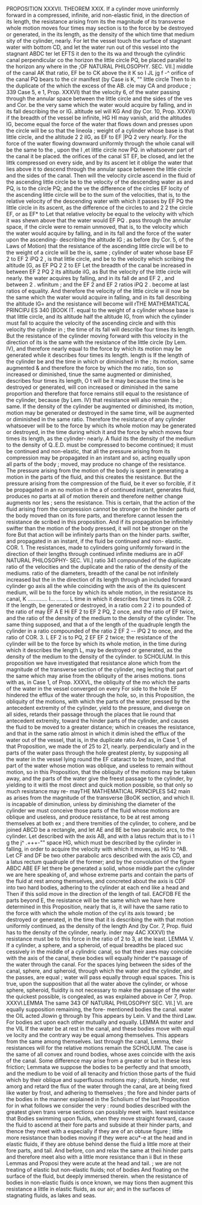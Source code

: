 PROPOSITION XXXVII. THEOREM XXIX.
If a cylinder move uninformly forward in a compressed, infinite, arid
non-elastic finid, in the direction of its length, the resistance arising
from
its
the
magnitude of its transverse
whole motion
moves four times
may
section is to the force by
be destroyed or generated, in the
its length,
as the density of the
which
time that
medium
sity of the cylinder, nearly.
For let the vessel
touch the surface of stagnant water with
bottom CD, and let the water run out of this vessel into the stagnant
ABDC
ter
let
EFTS
it
den
to the
its
wa
and
through the cylindric canal
perpendicular co the horizon
the little circle PQ, be placed parallel to the horizon any where in the
;OF NATURAL PHILOSOPHY.
SEC. VII.]
middle of the canal
AK
that
ratio,
EF
be to
CK
above the
it
K
so
I
JL
jg
f
-^
orifice of the canal
PQ
bears to the cir
manifest (by Case
is
K,
&quot;&quot;
little circle
Then
to
in the duplicate of the
which the excess of the
AB.
cle
may
CA
and produce
;
339
Case
5,
e
1, Prop. XXXVI) that the velocity
6,
of the water passing through the annular space
between the little circle and the sides of the ves
and Cor.
be the very same which the water would
acquire by falling, and in its fall describing the
or IG.
altitude
sel will
KG
And
(by Cor. 10, Prop.
XXXVI)
if the
breadth of the vessel be
infinite,
HG
HI may
vanish, arid the altitudes IG,
become equal
the force of the water that flows down and presses upon the circle will be
so that the lineola
;
weight of a cylinder whose base is that little circle, and the altitude
2
2
iIG, as EF to EF
|PQ 2 very nearly. For the force of the water
flowing downward uniformly through the whole canal will be the same
to the
,
upon the
I
,et
little circle
now
PQ.
in whatsoever part of the canal it be
placed.
the orifices of the canal
ST
EF,
be closed, and let the littk
compressed on every side, and by its ascent let it
oblige the water that lies above it to descend through the annular space
between the little circle and the sides of the canal. Then will the velocity
circle ascend in the fluid
of the ascending little circle be to the velocity of the descending water as
and PQ, is to the circle PQ; and the ve
the difference of the circles
EF
locity of the ascending little circle will be to the sum of the velocities, that
is, to the relative velocity of the descending water with which it passes by
EF
PQ
the little circle in its ascent, as the difference of the circles
to
and
2
2
the circle EF, or as EF*
to
Let that relative velocity be
equal to the velocity with v/hich it was shewn above that the water would
EF
PQ
.
pass through the annular space, if the circle were to remain unmoved, that
is, to the velocity which the water would acquire by falling, and in its fall
and the force of the water upon the ascending-
describing the altitude IG
;
as before (by Cor. 5, of the Laws of Motion)
that
the resistance of the ascending little circle will be to the weight of a
circle will be the
is,
same
;
cylinder of water whose base
EF
2
to
EF 2
iPQ
2
,
is
that little circle, and
be to the velocity which
scribing the altitude [G, as
EF
PQ
2
2
to
EF
Let the breadth of the canal be increased in
between
EF
2
PQ
2
its
altitude iIG, as
But the velocity of the little circle will
nearly.
the water acquires by falling, and in its fall de
and
EF
2
,
and between
2
.
wfinitum ; and the
EF
2
and
EF
2
ratios
iPQ
2
.
become at last ratios of equality. And therefore the velocity of the
little circle w ill now be the same which the water would acquire in falling,
and in its fall describing the altitude IG= and the resistance will become
will
rTHE MATHEMATICAL PRINCIPJ ES
340
[BOOK
IT.
equal to the weight of a cylinder whose base is that little circle, and its
altitude half the altitude IG, from which the cylinder must fall to acquire
the velocity of the ascending circle and with this velocity the cylinder in
;
the time of its fall will describe four times its length.
But the resistance
of the cylinder moving forward with this velocity in the direction of its
is the same with the resistance of the little circle
(by Lem. IV), and
therefore nearly equal to the force by which its motion may be generated
while it describes four times its length.
length
is
If the length of the cylinder be
and the time in which
or diminished in the
;
its
motion,
same
augmented
&
and therefore the force by which the mo
ratio,
tion so increased or diminished,
tinue the same
augmented or diminished,
describes four times its length,
O t will be
it
may
because the time
is
be destroyed or generated, will con
increased or diminished in the same
proportion and therefore that force remains still equal to the resistance
of the cylinder, because (by Lem. IV) that resistance will also remain the
;
same.
If the density of the cylinder be
augmented or diminished, its motion,
motion may be generated or destroyed in the
same time, will be augmented or diminished in the same ratio. Therefore
the resistance of any cylinder whatsoever will be to the force by which its
whole motion may be generated or destroyed, in the time during which it
and the force by which
moves four times
its length, as
the cylinder- nearly.
A
fluid
its
the density of the
medium
to the density of
Q..E.D.
must be compressed
to
become continued;
it
must be continued
and non-elastic, that all the pressure arising from its compression may be
propagated in an instant and so, acting equally upon all parts of the body
;
moved, may produce no change of the resistance. The pressure arising
from the motion of the body is spent in generating a motion in the parts
of the fluid, and this creates the resistance.
But the pressure arising from
the compression of the fluid, be it ever so forcible, if it be
propagated in an
no
motion
in
the
a
of
continued
instant, generates
fluid, produces no
parts
at
all
of
motion
therein
and
therefore
neither
change
augments nor les
;
sens the resistance.
This
is certain,
that the action of the fluid arising
from the compression cannot be stronger on the hinder parts of the body
moved than on its fore parts, and therefore cannot lessen the resistance de
scribed in this proposition.
And if its propagation be infinitely swifter
than the motion of the body pressed, it will not be stronger on the fore
But that action will be infinitely
parts than on the hinder parts.
swifter,
and propagated in an instant,
if
the fluid be continued and non-
elastic.
COR. 1. The resistances, made to cylinders going uniformly forward in
the direction of their lengths through continued infinite mediums are in aOF NATURAL PHILOSOPHY-
SEC. VII.]
ratio
341
compounded of the duplicate ratio of the velocities and the duplicate
and the ratio of the density of the mediums.
ratio of the diameters,
breadth of the canal be not infinitely increased but the
in the direction of its length through an included
forward
cylinder go
axis all the while coinciding with the axis of the
its
quiescent medium,
will
be to the force by which its whole motion, in the
resistance
its
canal,
K ............. I... ........ L
time in which it describes four times its
COR.
2. If the
length,
be generated or destroyed, in a ratio com
2
2
i
to
pounded of the ratio of
may
EF
A
E
Hi
EF
2
to EF 2
PQ, 2
once, and the ratio of EF
twice, and the ratio of the density of the medium
to the density of the cylinder.
The same
thing supposed, and that a
of the length of
the
quadruple
length
the cylinder in a ratio compounded of the ratio
2
EF 2 -- iPQ 2 to
once, and the ratio of
COR.
3.
L
EF
2
is
to
PQ, 2
EF
EF
2
twice; the resistance of
the cylinder will be to the force by which its whole motion, in the time
during which it describes the length L, may be destroyed or generated, as
the density of the medium to the density of the cylinder.
to
SCHOLIUM.
In this proposition
we have investigated
that resistance alone which
from the magnitude of the transverse section of the cylinder, neg
lecting that part of the same which may arise from the obliquity of the
arises
motions.
tions with
as, in Case 1, of Prop. XXXVL, the obliquity of the mo
which the parts of the water in the vessel converged on every
For
side to the hole
EF
hindered the efflux of the water through the hole,
so,
in this Proposition, the obliquity of the motions, with which the parts of
the water, pressed by the antecedent extremity of the cylinder, yield to the
pressure, and diverge on all sides, retards their passage through the places
that lie round that antecedent extremity, toward the hinder parts of the
cylinder, and causes the fluid to be moved to a greater distance; which in
creases the resistance, and that in the same ratio almost in which it dimin
ished the efflux of the water out of the vessel, that
is, in the duplicate ratio
And as, in Case 1, of that Proposition, we made the
of 25 to 21, nearly.
perpendicularly and in the
parts of the water pass through the hole
greatest plenty, by supposing all the water in the vessel lying round the
EF
cataract to be frozen, and that part of the water whose motion was oblique,
and useless to remain without motion, so in this Proposition, that the
obliquity of the motions may be taken away, and the parts of the water
give the freest passage to the cylinder, by yielding to it witli the most
direct and quick motion possible, so that only so much resistance may re-
mayTHE MATHEMATICAL PRINCIPLES
542
main
as arises from the
magnitude of the transverse
[BoOK
section,
and which
II.
is
incapable of diminution, unless by diminishing the diameter of the cylinder
we must conceive those parts of the fluid whose motions are oblique and
useless, and produce resistance, to be at rest among themselves at both ex
;
and there
tremities of the cylinder,
to cohere,
and be joined
ABCD be a rectangle, and let
AE and BE be two parabolic arcs,
to the cylinder.
Let
described with the axis AB, and
with a latus rectum that is to
i
1
g
the
j^
.+++-&quot;&quot;
space HG, which must be described
by the cylinder in falling, in order
to acquire the velocity
with which
it
moves, as
HG
to
^AB.
Let
CF
and
DF
be two other parabolic arcs described with the axis CD, and a latus
rectum quadruple of the former; and by the convolution of the figure
ABDC
ABE
EF
let there be generated a solid, whose middle part
the cylinder we are here speaking of, and whose extreme parts
and
contain the parts of the fluid at rest among themselves, and concreted
about the axis
is
CDF
into two hard bodies, adhering to the cylinder at each end like a head and
Then if this solid
move in the direction of the length of
tail.
EACFDB
FE
the parts beyond E, the resistance will be the same
which we have here determined in this Proposition, nearly that is, it will
have the same ratio to the force with which the whole motion of the cyl
its
axis
toward
;
be destroyed or generated, in the time that it is describing the
with that motion uniformly continued, as the density of the
length
And (by Cor. 7, Prop.
fluid has to the density of the cylinder, nearly.
inder
may
4AC
XXXVI)
the resistance
must be
to this force in the ratio of
2
to 3, at the
least.
LEMMA
V.
If a cylinder, a sphere, and a spheroid, of equal breadths be placed suc
cessively in the middle of a cylindric canal, so that their axes may
coincide with the axis of the canal, these bodies will equally hinder t^e
passage of the water through the canal.
For the spaces lying between the
sides of the canal,
sphere, and spheroid, through which the water
and the cylinder,
and the
passes, are equal
;
water will pass equally through equal spaces.
This
is true, upon the
supposition that all the water above the cylinder,
or
whose
sphere,
spheroid,
fluidity is not necessary to make the passage of
the water the quickest possible, is congealed, as was explained above in Cer
7,
Prop.
XXXVI.LEMMA
The same
343
OF NATURAL PHILOSOPHY
SEC. VII.]
VI.
are equally
supposition remaining, the fore- mentioned bodies
the
canal.
water
the
OIL
acted
Jlowin g through
by
This appears by Lein. V and the third Law. For
bodies act upon each other mutually and equally.
LEMMA
tht water
and the
VIL
If the water be at rest in the canal, and these bodies move with equil ve
locity and the contrary way
be equal among themselves.
This appears from the
same among themselves.
last
through the canal,
Lemma,
their resistances will
for the relative motions
remain the
SCHOLIUM.
The case is the same of all convex and round bodies, whose axes coincide
with the axis of the canal. Some difference may arise from a greater or
but in these
less friction;
Lemmata we
suppose the bodies
to
be perfectly
and that
smooth, and the medium to be void of all tenacity and friction
those parts of the fluid which by their oblique and superfluous motions may
;
disturb, hinder,
rest
amorg
and retard the flux of the water through the canal, are at
being fixed like water by frost, and adhering to
themselves
;
the fore and hinder parts of the bodies in the manner explained in the
Scholium of the last Proposition for in what follows we consider the very
:
round bodies described with the greatest given trans
verse sections can possibly meet with.
least resistance that
Bodies swimming upon fluids, when they move straight forward, cause
the fluid to ascend at their fore parts and subside at their hinder parts,
and thence they meet with a
especially if they are of an obtuse figure
;
little
more resistance than
bodies
moving
if
they were
acu*-e at the
head and
in elastic fluids, if they are obtuse behind
dense the fluid a
little
more
at their fore parts,
and
tail.
And
before, con
and relax the same at
theii
hinder parts and therefore meet also with a little more resistance than ii
But in these Lemmas and Proposi
they were acute at the head and tail.
;
we are not treating of elastic but non-elastic fluids; not of bodies
And
floating on the surface of the fluid, but deeply immersed therein.
when the resistance of bodies in non-elastic fluids is once known, we may
tions
then augment this resistance a little in elastic fluids, as our air; and in
the surfaces of stagnating fluids, as lakes and seas.


